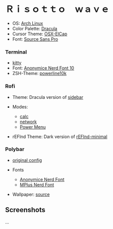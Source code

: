 # Ｒｉｓｏｔｔｏ　ｗａｖｅ

* OS: [Arch Linux](https://archlinux.org)
* Color Palette: [Dracula](https://draculatheme.com/)
* Cursor Theme: [OSX-ElCap](https://www.gnome-look.org/p/1084939/)
* Font: [Source Sans Pro](https://www.archlinux.org/packages/extra/any/adobe-source-sans-pro-fonts/)

### Terminal 
* [kitty](https://sw.kovidgoyal.net/kitty/index.html#)
* Font: [Anonymice Nerd Font 10](https://github.com/ryanoasis/nerd-fonts/tree/master/patched-fonts/AnonymousPro)
* ZSH-Theme: [powerline10k](https://github.com/romkatv/powerlevel10k)

### Rofi
* Theme: Dracula version of [sidebar](https://github.com/davatorium/rofi/blob/next/themes/sidebar.rasi)
* Modes:
    * [calc](https://github.com/svenstaro/rofi-calc)
    * [network](https://github.com/firecat53/networkmanager-dmenu)
    * [Power Menu](https://github.com/AlePini/risotto/blob/master/.local/bin/onrofi)

* rEFInd Theme: Dark version of [rEFInd-minimal](https://github.com/EvanPurkhiser/rEFInd-minimal)

### Polybar
* [original config](https://gitlab.com/BVollmerhaus/dotfiles/tree/master/config/polybar)
* Fonts
    * [Anonymice Nerd Font](https://github.com/ryanoasis/nerd-fonts/tree/master/patched-fonts/AnonymousPro)
    * [MPlus Nerd Font](https://github.com/ryanoasis/nerd-fonts/tree/master/patched-fonts/MPlus)

* Wallpaper: [source](https://www.artstation.com/artwork/Rr90O)

## Screenshots
... 
